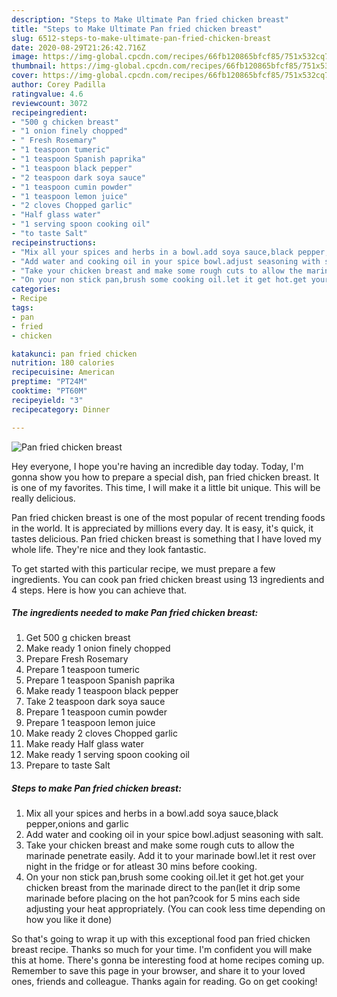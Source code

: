 ```yaml
---
description: "Steps to Make Ultimate Pan fried chicken breast"
title: "Steps to Make Ultimate Pan fried chicken breast"
slug: 6512-steps-to-make-ultimate-pan-fried-chicken-breast
date: 2020-08-29T21:26:42.716Z
image: https://img-global.cpcdn.com/recipes/66fb120865bfcf85/751x532cq70/pan-fried-chicken-breast-recipe-main-photo.jpg
thumbnail: https://img-global.cpcdn.com/recipes/66fb120865bfcf85/751x532cq70/pan-fried-chicken-breast-recipe-main-photo.jpg
cover: https://img-global.cpcdn.com/recipes/66fb120865bfcf85/751x532cq70/pan-fried-chicken-breast-recipe-main-photo.jpg
author: Corey Padilla
ratingvalue: 4.6
reviewcount: 3072
recipeingredient:
- "500 g chicken breast"
- "1 onion finely chopped"
- " Fresh Rosemary"
- "1 teaspoon tumeric"
- "1 teaspoon Spanish paprika"
- "1 teaspoon black pepper"
- "2 teaspoon dark soya sauce"
- "1 teaspoon cumin powder"
- "1 teaspoon lemon juice"
- "2 cloves Chopped garlic"
- "Half glass water"
- "1 serving spoon cooking oil"
- "to taste Salt"
recipeinstructions:
- "Mix all your spices and herbs in a bowl.add soya sauce,black pepper,onions and garlic"
- "Add water and cooking oil in your spice bowl.adjust seasoning with salt."
- "Take your chicken breast and make some rough cuts to allow the marinade penetrate easily. Add it to your marinade bowl.let it rest over night in the fridge or for atleast 30 mins before cooking."
- "On your non stick pan,brush some cooking oil.let it get hot.get your chicken breast from the marinade direct to the pan(let it drip some marinade before placing on the hot pan?cook for 5 mins each side adjusting your heat appropriately. (You can cook less time depending on how you like it done)"
categories:
- Recipe
tags:
- pan
- fried
- chicken

katakunci: pan fried chicken 
nutrition: 180 calories
recipecuisine: American
preptime: "PT24M"
cooktime: "PT60M"
recipeyield: "3"
recipecategory: Dinner

---
```



![Pan fried chicken breast](https://img-global.cpcdn.com/recipes/66fb120865bfcf85/751x532cq70/pan-fried-chicken-breast-recipe-main-photo.jpg)

Hey everyone, I hope you're having an incredible day today. Today, I'm gonna show you how to prepare a special dish, pan fried chicken breast. It is one of my favorites. This time, I will make it a little bit unique. This will be really delicious.

Pan fried chicken breast is one of the most popular of recent trending foods in the world. It is appreciated by millions every day. It is easy, it's quick, it tastes delicious. Pan fried chicken breast is something that I have loved my whole life. They're nice and they look fantastic.




To get started with this particular recipe, we must prepare a few ingredients. You can cook pan fried chicken breast using 13 ingredients and 4 steps. Here is how you can achieve that.

<!--inarticleads1-->

##### The ingredients needed to make Pan fried chicken breast:

1. Get 500 g chicken breast
1. Make ready 1 onion finely chopped
1. Prepare  Fresh Rosemary
1. Prepare 1 teaspoon tumeric
1. Prepare 1 teaspoon Spanish paprika
1. Make ready 1 teaspoon black pepper
1. Take 2 teaspoon dark soya sauce
1. Prepare 1 teaspoon cumin powder
1. Prepare 1 teaspoon lemon juice
1. Make ready 2 cloves Chopped garlic
1. Make ready Half glass water
1. Make ready 1 serving spoon cooking oil
1. Prepare to taste Salt




<!--inarticleads2-->

##### Steps to make Pan fried chicken breast:

1. Mix all your spices and herbs in a bowl.add soya sauce,black pepper,onions and garlic
1. Add water and cooking oil in your spice bowl.adjust seasoning with salt.
1. Take your chicken breast and make some rough cuts to allow the marinade penetrate easily. Add it to your marinade bowl.let it rest over night in the fridge or for atleast 30 mins before cooking.
1. On your non stick pan,brush some cooking oil.let it get hot.get your chicken breast from the marinade direct to the pan(let it drip some marinade before placing on the hot pan?cook for 5 mins each side adjusting your heat appropriately. (You can cook less time depending on how you like it done)




So that's going to wrap it up with this exceptional food pan fried chicken breast recipe. Thanks so much for your time. I'm confident you will make this at home. There's gonna be interesting food at home recipes coming up. Remember to save this page in your browser, and share it to your loved ones, friends and colleague. Thanks again for reading. Go on get cooking!
